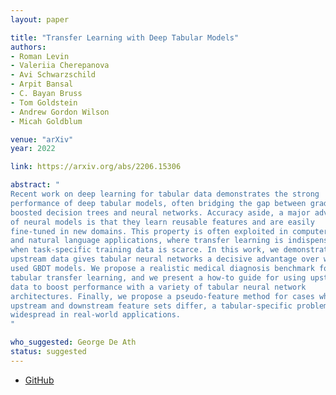 ```yaml
---
layout: paper

title: "Transfer Learning with Deep Tabular Models"
authors:
- Roman Levin
- Valeriia Cherepanova
- Avi Schwarzschild
- Arpit Bansal
- C. Bayan Bruss
- Tom Goldstein
- Andrew Gordon Wilson
- Micah Goldblum

venue: "arXiv"
year: 2022

link: https://arxiv.org/abs/2206.15306

abstract: "
Recent work on deep learning for tabular data demonstrates the strong
performance of deep tabular models, often bridging the gap between gradient
boosted decision trees and neural networks. Accuracy aside, a major advantage
of neural models is that they learn reusable features and are easily
fine-tuned in new domains. This property is often exploited in computer vision
and natural language applications, where transfer learning is indispensable
when task-specific training data is scarce. In this work, we demonstrate that
upstream data gives tabular neural networks a decisive advantage over widely
used GBDT models. We propose a realistic medical diagnosis benchmark for
tabular transfer learning, and we present a how-to guide for using upstream
data to boost performance with a variety of tabular neural network
architectures. Finally, we propose a pseudo-feature method for cases where the
upstream and downstream feature sets differ, a tabular-specific problem
widespread in real-world applications.
"

who_suggested: George De Ath
status: suggested
---
```

- [GitHub](https://github.com/LevinRoman/tabular-transfer-learning)
